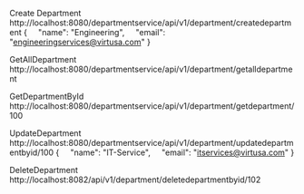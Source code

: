Create Department
http://localhost:8080/departmentservice/api/v1/department/createdepartment
{
    "name": "Engineering",
    "email": "engineeringservices@virtusa.com"
}


GetAllDepartment
http://localhost:8080/departmentservice/api/v1/department/getalldepartment


GetDepartmentById
http://localhost:8080/departmentservice/api/v1/department/getdepartment/100


UpdateDepartment
http://localhost:8080/departmentservice/api/v1/department/updatedepartmentbyid/100
{
    "name": "IT-Service",
    "email": "itservices@virtusa.com"
}

DeleteDepartment
http://localhost:8082/api/v1/department/deletedepartmentbyid/102